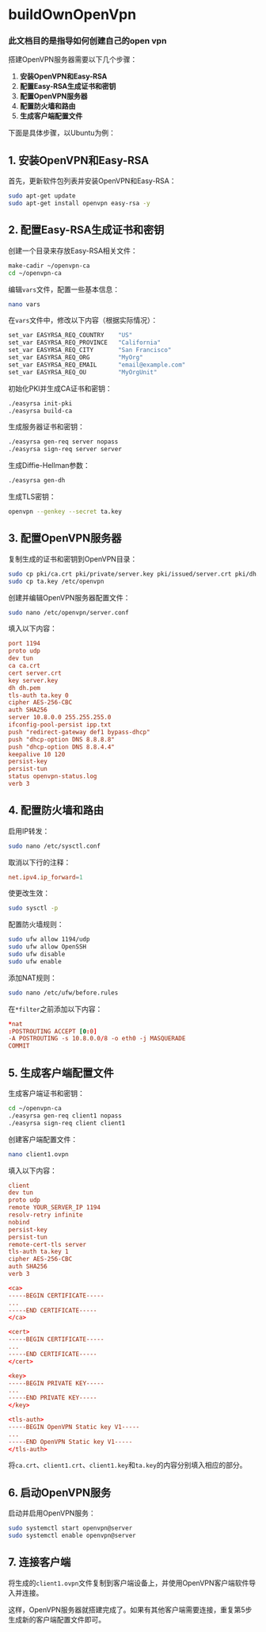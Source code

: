 # buildOwnOpenVpn

### 此文档目的是指导如何创建自己的open vpn

搭建OpenVPN服务器需要以下几个步骤：

1. **安装OpenVPN和Easy-RSA**
2. **配置Easy-RSA生成证书和密钥**
3. **配置OpenVPN服务器**
4. **配置防火墙和路由**
5. **生成客户端配置文件**

下面是具体步骤，以Ubuntu为例：

## 1. 安装OpenVPN和Easy-RSA

首先，更新软件包列表并安装OpenVPN和Easy-RSA：

```sh
sudo apt-get update
sudo apt-get install openvpn easy-rsa -y
```

## 2. 配置Easy-RSA生成证书和密钥

创建一个目录来存放Easy-RSA相关文件：

```sh
make-cadir ~/openvpn-ca
cd ~/openvpn-ca
```

编辑`vars`文件，配置一些基本信息：

```sh
nano vars
```

在`vars`文件中，修改以下内容（根据实际情况）：

```sh
set_var EASYRSA_REQ_COUNTRY    "US"
set_var EASYRSA_REQ_PROVINCE   "California"
set_var EASYRSA_REQ_CITY       "San Francisco"
set_var EASYRSA_REQ_ORG        "MyOrg"
set_var EASYRSA_REQ_EMAIL      "email@example.com"
set_var EASYRSA_REQ_OU         "MyOrgUnit"
```

初始化PKI并生成CA证书和密钥：

```sh
./easyrsa init-pki
./easyrsa build-ca
```

生成服务器证书和密钥：

```sh
./easyrsa gen-req server nopass
./easyrsa sign-req server server
```

生成Diffie-Hellman参数：

```sh
./easyrsa gen-dh
```

生成TLS密钥：

```sh
openvpn --genkey --secret ta.key
```

## 3. 配置OpenVPN服务器

复制生成的证书和密钥到OpenVPN目录：

```sh
sudo cp pki/ca.crt pki/private/server.key pki/issued/server.crt pki/dh.pem /etc/openvpn
sudo cp ta.key /etc/openvpn
```

创建并编辑OpenVPN服务器配置文件：

```sh
sudo nano /etc/openvpn/server.conf
```

填入以下内容：

```conf
port 1194
proto udp
dev tun
ca ca.crt
cert server.crt
key server.key
dh dh.pem
tls-auth ta.key 0
cipher AES-256-CBC
auth SHA256
server 10.8.0.0 255.255.255.0
ifconfig-pool-persist ipp.txt
push "redirect-gateway def1 bypass-dhcp"
push "dhcp-option DNS 8.8.8.8"
push "dhcp-option DNS 8.8.4.4"
keepalive 10 120
persist-key
persist-tun
status openvpn-status.log
verb 3
```

## 4. 配置防火墙和路由

启用IP转发：

```sh
sudo nano /etc/sysctl.conf
```

取消以下行的注释：

```conf
net.ipv4.ip_forward=1
```

使更改生效：

```sh
sudo sysctl -p
```

配置防火墙规则：

```sh
sudo ufw allow 1194/udp
sudo ufw allow OpenSSH
sudo ufw disable
sudo ufw enable
```

添加NAT规则：

```sh
sudo nano /etc/ufw/before.rules
```

在`*filter`之前添加以下内容：

```conf
*nat
:POSTROUTING ACCEPT [0:0]
-A POSTROUTING -s 10.8.0.0/8 -o eth0 -j MASQUERADE
COMMIT
```

## 5. 生成客户端配置文件

生成客户端证书和密钥：

```sh
cd ~/openvpn-ca
./easyrsa gen-req client1 nopass
./easyrsa sign-req client client1
```

创建客户端配置文件：

```sh
nano client1.ovpn
```

填入以下内容：

```conf
client
dev tun
proto udp
remote YOUR_SERVER_IP 1194
resolv-retry infinite
nobind
persist-key
persist-tun
remote-cert-tls server
tls-auth ta.key 1
cipher AES-256-CBC
auth SHA256
verb 3

<ca>
-----BEGIN CERTIFICATE-----
...
-----END CERTIFICATE-----
</ca>

<cert>
-----BEGIN CERTIFICATE-----
...
-----END CERTIFICATE-----
</cert>

<key>
-----BEGIN PRIVATE KEY-----
...
-----END PRIVATE KEY-----
</key>

<tls-auth>
-----BEGIN OpenVPN Static key V1-----
...
-----END OpenVPN Static key V1-----
</tls-auth>
```

将`ca.crt`、`client1.crt`、`client1.key`和`ta.key`的内容分别填入相应的部分。

## 6. 启动OpenVPN服务

启动并启用OpenVPN服务：

```sh
sudo systemctl start openvpn@server
sudo systemctl enable openvpn@server
```

## 7. 连接客户端

将生成的`client1.ovpn`文件复制到客户端设备上，并使用OpenVPN客户端软件导入并连接。

这样，OpenVPN服务器就搭建完成了。如果有其他客户端需要连接，重复第5步生成新的客户端配置文件即可。
